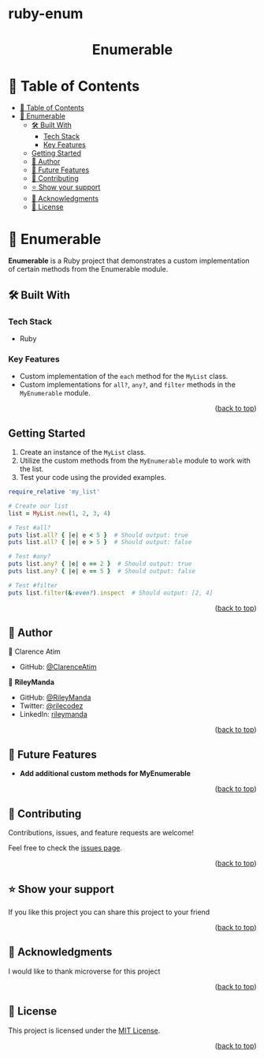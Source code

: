 # ruby-enum
<div align="center">

  <h1><b>Enumerable</b></h1>

</div>

<!-- TABLE OF CONTENTS -->

# 📗 Table of Contents

- [📗 Table of Contents](#-table-of-contents)
- [📖 Enumerable](#-Enumerable)
  - [🛠 Built With](#-built-with)
    - [Tech Stack](#tech-stack)
    - [Key Features](#key-features)
  - [Getting Started](#getting-started)
  - [👥 Author](#-author)
  - [🔭 Future Features](#-future-features)
  - [🤝 Contributing](#-contributing)
  - [⭐️ Show your support](#️-show-your-support)
  - [🙏 Acknowledgments](#-acknowledgments)
  - [📝 License](#-license)

<!-- PROJECT DESCRIPTION -->

# 📖 Enumerable <a name="about-project"></a>

**Enumerable** is a Ruby project that demonstrates a custom implementation of certain methods from the Enumerable module.

## 🛠 Built With <a name="built-with"></a>

### Tech Stack <a name="tech-stack"></a>

- Ruby

<!-- Features -->

### Key Features <a name="key-features"></a>

- Custom implementation of the `each` method for the `MyList` class.
- Custom implementations for `all?`, `any?`, and `filter` methods in the `MyEnumerable` module.

<p align="right">(<a href="#readme-top">back to top</a>)</p>

<!-- GETTING STARTED -->

## Getting Started

1. Create an instance of the `MyList` class.
2. Utilize the custom methods from the `MyEnumerable` module to work with the list.
3. Test your code using the provided examples.

```ruby
require_relative 'my_list'

# Create our list
list = MyList.new(1, 2, 3, 4)

# Test #all?
puts list.all? { |e| e < 5 }  # Should output: true
puts list.all? { |e| e > 5 }  # Should output: false

# Test #any?
puts list.any? { |e| e == 2 }  # Should output: true
puts list.any? { |e| e == 5 }  # Should output: false

# Test #filter
puts list.filter(&:even?).inspect  # Should output: [2, 4]
```

<p align="right">(<a href="#readme-top">back to top</a>)</p>

<!-- AUTHORS -->

## 👥 Author <a name="author"></a>

👤 Clarence Atim

- GitHub: [@ClarenceAtim](https://github.com/ClarenceAtim)

👤 **RileyManda**

- GitHub: [@RileyManda](https://github.com/RileyManda)
- Twitter: [@rilecodez](https://twitter.com/rileycodez)
- LinkedIn: [rileymanda](https://www.linkedin.com/in/rileymanda/)

<p align="right">(<a href="#readme-top">back to top</a>)</p>

<!-- FUTURE FEATURES -->

## 🔭 Future Features <a name="future-features"></a>

- **Add additional custom methods for MyEnumerable**

<p align="right">(<a href="#readme-top">back to top</a>)</p>

<!-- CONTRIBUTING -->

## 🤝 Contributing <a name="contributing"></a>

Contributions, issues, and feature requests are welcome!

Feel free to check the [issues page](https://github.com/ClarenceAtim/Enumerable/issues).

<p align="right">(<a href="#readme-top">back to top</a>)</p>

<!-- SUPPORT -->

## ⭐️ Show your support <a name="support"></a>

If you like this project you can share this project to your friend

<p align="right">(<a href="#readme-top">back to top</a>)</p>

<!-- ACKNOWLEDGEMENTS -->

## 🙏 Acknowledgments <a name="acknowledgements"></a>

I would like to thank microverse for this project

<p align="right">(<a href="#readme-top">back to top</a>)</p>

<!-- LICENSE -->

## 📝 License <a name="license"></a>

This project is licensed under the [MIT License](./LICENSE).

<p align="right">(<a href="#readme-top">back to top</a>)</p>
